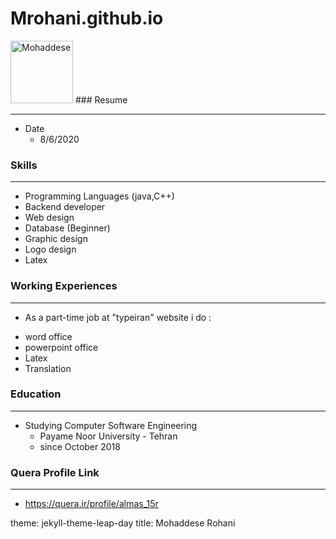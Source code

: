 # Mrohani.github.io
<!DOCTYPE html>
<html>
<body>

<img src="http://s10.picofile.com/file/8406531992/photo_2020_08_23_15_38_36.jpg" alt="Mohaddese" width="100" height="100">

</body>
</html>
### Resume

---

+ Date
  - 8/6/2020

### Skills

---

+ Programming Languages (java,C++)
+ Backend developer
+ Web design
+ Database (Beginner)
+ Graphic design
+ Logo design
+ Latex

### Working Experiences

---

+ As a part-time job at "typeiran" website i do :
- word office
- powerpoint office
- Latex
- Translation
  
### Education

---
 
+ Studying Computer Software Engineering
  - Payame Noor University - Tehran
  - since October 2018 
  
### Quera Profile Link

---

+ https://quera.ir/profile/almas_15r



theme: jekyll-theme-leap-day
title: Mohaddese Rohani

